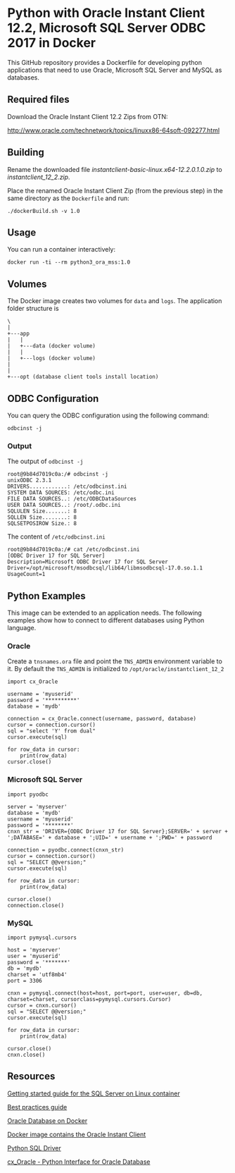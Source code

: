 # Python with Oracle Instant Client 12.2, Microsoft SQL Server ODBC 2017 in Docker

This GitHub repository provides a Dockerfile for developing python applications that need to use Oracle, Microsoft SQL Server and MySQL as databases. 

## Required files

Download the Oracle Instant Client 12.2 Zips from OTN:

http://www.oracle.com/technetwork/topics/linuxx86-64soft-092277.html


## Building

Rename the downloaded file *instantclient-basic-linux.x64-12.2.0.1.0.zip* to *instantclient_12_2.zip*.

Place the renamed Oracle Instant Client Zip (from the previous step) in the
same directory as the `Dockerfile` and run:

```
./dockerBuild.sh -v 1.0
```
## Usage

You can run a container interactively:

```
docker run -ti --rm python3_ora_mss:1.0
```
## Volumes

The Docker image creates two volumes for ```data``` and ```logs```. The application folder structure is

```
\
|
+---app
|   |
|   +---data (docker volume)
|   |
|   +---logs (docker volume)
| 
|
+---opt (database client tools install location)

```

## ODBC Configuration 

You can query the ODBC configuration using the following command:

```
odbcinst -j
```
### Output

The output of ``odbcinst -j``

```
root@9b84d7019c0a:/# odbcinst -j
unixODBC 2.3.1
DRIVERS............: /etc/odbcinst.ini
SYSTEM DATA SOURCES: /etc/odbc.ini
FILE DATA SOURCES..: /etc/ODBCDataSources
USER DATA SOURCES..: /root/.odbc.ini
SQLULEN Size.......: 8
SQLLEN Size........: 8
SQLSETPOSIROW Size.: 8
```

The content of ``/etc/odbcinst.ini``

```
root@9b84d7019c0a:/# cat /etc/odbcinst.ini
[ODBC Driver 17 for SQL Server]
Description=Microsoft ODBC Driver 17 for SQL Server
Driver=/opt/microsoft/msodbcsql/lib64/libmsodbcsql-17.0.so.1.1
UsageCount=1
```

## Python Examples

This image can be extended to an application needs. The following examples show how to connect to different databases using Python language.

### Oracle

Create a ```tnsnames.ora``` file and point the ```TNS_ADMIN``` environment variable to it. By default the ```TNS_ADMIN``` is initialized to ```/opt/oracle/instantclient_12_2```

```
import cx_Oracle

username = 'myuserid'
password = '**********'
database = 'mydb'

connection = cx_Oracle.connect(username, password, database)
cursor = connection.cursor()
sql = "select 'Y' from dual"
cursor.execute(sql)

for row_data in cursor:
    print(row_data)
cursor.close()
```

### Microsoft SQL Server

```
import pyodbc

server = 'myserver'
database = 'mydb'
username = 'myuserid'
password = '********'
cnxn_str = 'DRIVER={ODBC Driver 17 for SQL Server};SERVER=' + server + ';DATABASE=' + database + ';UID=' + username + ';PWD=' + password

connection = pyodbc.connect(cnxn_str)
cursor = connection.cursor()
sql = "SELECT @@version;"
cursor.execute(sql)

for row_data in cursor:
    print(row_data)

cursor.close()
connection.close()
```

### MySQL

```
import pymysql.cursors

host = 'myserver'
user = 'myuserid'
password = '*******'
db = 'mydb'
charset = 'utf8mb4'
port = 3306

cnxn = pymysql.connect(host=host, port=port, user=user, db=db, charset=charset, cursorclass=pymysql.cursors.Cursor)
cursor = cnxn.cursor()
sql = "SELECT @@version;"
cursor.execute(sql)

for row_data in cursor: 
    print(row_data)
    
cursor.close()
cnxn.close()
```

## Resources

[Getting started guide for the SQL Server on Linux container](https://docs.microsoft.com/en-us/sql/linux/quickstart-install-connect-docker)

[Best practices guide](https://docs.microsoft.com/en-us/sql/linux/sql-server-linux-configure-docker)

[Oracle Database on Docker](https://github.com/oracle/docker-images/tree/master/OracleDatabase)

[Docker image contains the Oracle Instant Client](https://github.com/oracle/docker-images/tree/master/OracleInstantClient)

[Python SQL Driver](https://docs.microsoft.com/en-us/sql/connect/python/python-driver-for-sql-server)

[cx_Oracle - Python Interface for Oracle Database](https://oracle.github.io/python-cx_Oracle/)
